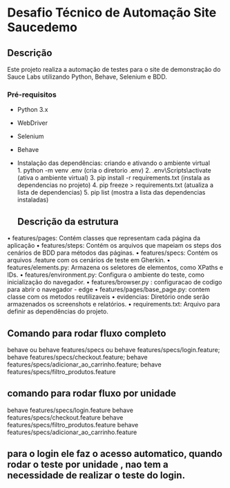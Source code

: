 # Desafio Técnico de Automação Site Saucedemo

## Descrição

Este projeto realiza a automação de testes para o site de demonstração do Sauce Labs utilizando Python, Behave, Selenium e BDD.

### Pré-requisitos

- Python 3.x
- WebDriver
- Selenium
- Behave 


- Instalação das dependências:
    criando e ativando o ambiente virtual  
            1. python -m venv .env (cria o diretorio .env)
            2. .env\Scripts\activate (ativa o ambiente virtual)
            3. pip install -r requirements.txt (instala as dependencias no projeto)
            4. pip freeze > requirements.txt (atualiza a lista de dependencias)
            5. pip list (mostra a lista das dependencias instaladas)





    ## Descrição da estrutura
•  features/pages: Contém classes que representam cada página da aplicação
•  features/steps: Contém os arquivos que mapeiam os steps dos cenários de BDD para métodos das páginas.
•  features/specs: Contém os arquivos .feature com os cenários de teste em Gherkin.
•  features/elements.py: Armazena os seletores de elementos, como XPaths e IDs.
•  features/environment.py: Configura o ambiente do teste, como inicialização do navegador.
•  features/browser.py : configuracao de codigo para abrir o navegador - edge
•  features/pages/base_page.py: contem classe com os metodos reutilizaveis
•  evidencias: Diretório onde serão armazenados os screenshots e relatórios.
•  requirements.txt: Arquivo para definir as dependências do projeto.

 ## Comando para rodar fluxo completo
   behave
   ou
   behave features/specs
   ou
   behave features/specs/login.feature; behave features/specs/checkout.feature; behave features/specs/adicionar_ao_carrinho.feature; behave features/specs/filtro_produtos.feature


 ## comando para rodar fluxo por unidade
   behave features/specs/login.feature
   behave features/specs/checkout.feature
   behave features/specs/filtro_produtos.feature
   behave features/specs/adicionar_ao_carrinho.feature

## para o login ele faz o acesso automatico, quando rodar o teste por unidade , nao tem a necessidade de realizar o teste do login. 
   
  





